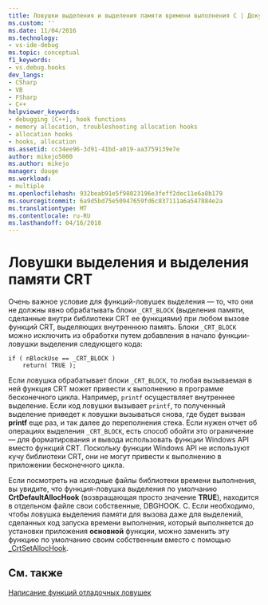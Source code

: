 ```yaml
---
title: Ловушки выделения и выделения памяти времени выполнения C | Документы Microsoft
ms.custom: ''
ms.date: 11/04/2016
ms.technology:
- vs-ide-debug
ms.topic: conceptual
f1_keywords:
- vs.debug.hooks
dev_langs:
- CSharp
- VB
- FSharp
- C++
helpviewer_keywords:
- debugging [C++], hook functions
- memory allocation, troubleshooting allocation hooks
- allocation hooks
- hooks, allocation
ms.assetid: cc34ee96-3d91-41bd-a019-aa3759139e7e
author: mikejo5000
ms.author: mikejo
manager: douge
ms.workload:
- multiple
ms.openlocfilehash: 932beab91e5f98023196e3feff2dec11e6a8b179
ms.sourcegitcommit: 6a9d5bd75e50947659fd6c837111a6a547884e2a
ms.translationtype: MT
ms.contentlocale: ru-RU
ms.lasthandoff: 04/16/2018
---
```

# <a name="allocation-hooks-and-c-run-time-memory-allocations"></a>Ловушки выделения и выделения памяти CRT
Очень важное условие для функций-ловушек выделения — то, что они не должны явно обрабатывать блоки `_CRT_BLOCK` (выделения памяти, сделанные внутри библиотеки CRT ее функциями) при любом вызове функций CRT, выделяющих внутреннюю память. Блоки `_CRT_BLOCK` можно исключить из обработки путем добавления в начало функции-ловушки выделения следующего кода:  
  
```  
if ( nBlockUse == _CRT_BLOCK )  
    return( TRUE );  
```  
  
 Если ловушка обрабатывает блоки `_CRT_BLOCK`, то любая вызываемая в ней функция CRT может привести к выполнению в программе бесконечного цикла. Например, `printf` осуществляет внутреннее выделение. Если код ловушки вызывает `printf`, то полученный выделение приведет к ловушки вызываться снова, где будет вызван **printf** еще раз, и так далее до переполнения стека. Если нужен отчет об операциях выделения `_CRT_BLOCK`, есть способ обойти это ограничение — для форматирования и вывода использовать функции Windows API вместо функций CRT. Поскольку функции Windows API не используют кучу библиотеки CRT, они не могут привести к выполнению в приложении бесконечного цикла.  
  
 Если посмотреть на исходные файлы библиотеки времени выполнения, вы увидите, что функция-ловушка выделения по умолчанию **CrtDefaultAllocHook** (возвращающая просто значение **TRUE**), находится в отдельном файле свои собственные, DBGHOOK. C. Если необходимо, чтобы ловушка выделения памяти для вызова даже для выделений, сделанных код запуска времени выполнения, который выполняется до установки приложения **основной** функции, можно заменить эту функцию по умолчанию своим собственным вместо с помощью [_CrtSetAllocHook](/cpp/c-runtime-library/reference/crtsetallochook).  
  
## <a name="see-also"></a>См. также  
 [Написание функций отладочных ловушек](../debugger/debug-hook-function-writing.md)   
